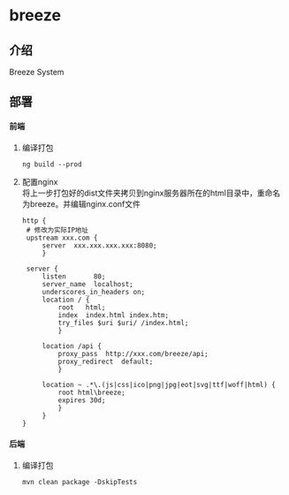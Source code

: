 # breeze

## 介绍

Breeze System

## 部署

#### 前端

1. 编译打包
   ```shell
   ng build --prod
   ```
2. 配置nginx<br/>
   将上一步打包好的dist文件夹拷贝到nginx服务器所在的html目录中，重命名为breeze。并编辑nginx.conf文件

   ```text
   http {
    # 修改为实际IP地址
    upstream xxx.com {
        server  xxx.xxx.xxx.xxx:8080;
        } 
   
    server {
        listen       80;
        server_name  localhost;
        underscores_in_headers on;
        location / {
            root   html;
            index  index.html index.htm;
            try_files $uri $uri/ /index.html;
            }

        location /api {
            proxy_pass  http://xxx.com/breeze/api;
            proxy_redirect  default;
            }

        location ~ .*\.(js|css|ico|png|jpg|eot|svg|ttf|woff|html) {
            root html\breeze;
            expires 30d;
            }
        }
   }
   ```

#### 后端

1. 编译打包
   ``` shell
   mvn clean package -DskipTests
   ```